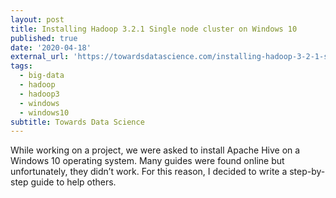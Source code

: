 ```yaml
---
layout: post
title: Installing Hadoop 3.2.1 Single node cluster on Windows 10
published: true
date: '2020-04-18'
external_url: 'https://towardsdatascience.com/installing-hadoop-3-2-1-single-node-cluster-on-windows-10-ac258dd48aef'
tags:
  - big-data
  - hadoop
  - hadoop3
  - windows
  - windows10
subtitle: Towards Data Science
---
```

While working on a project, we were asked to install Apache Hive on a Windows 10 operating system. Many guides were found online but unfortunately, they didn’t work. For this reason, I decided to write a step-by-step guide to help others.
